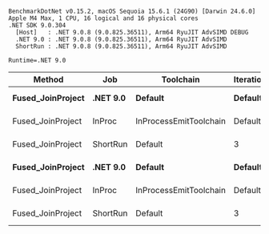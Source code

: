 ```

BenchmarkDotNet v0.15.2, macOS Sequoia 15.6.1 (24G90) [Darwin 24.6.0]
Apple M4 Max, 1 CPU, 16 logical and 16 physical cores
.NET SDK 9.0.304
  [Host]   : .NET 9.0.8 (9.0.825.36511), Arm64 RyuJIT AdvSIMD DEBUG
  .NET 9.0 : .NET 9.0.8 (9.0.825.36511), Arm64 RyuJIT AdvSIMD
  ShortRun : .NET 9.0.8 (9.0.825.36511), Arm64 RyuJIT AdvSIMD

Runtime=.NET 9.0  

```
| Method            | Job      | Toolchain              | IterationCount | LaunchCount | WarmupCount | DataSize | ChangeCount | Mean       | Error      | StdDev    | Gen0    | Gen1    | Allocated |
|------------------ |--------- |----------------------- |--------------- |------------ |------------ |--------- |------------ |-----------:|-----------:|----------:|--------:|--------:|----------:|
| **Fused_JoinProject** | **.NET 9.0** | **Default**                | **Default**        | **Default**     | **Default**     | **100000**   | **1**           |   **3.059 μs** |  **0.0202 μs** | **0.0189 μs** |  **1.3351** |  **0.3357** |  **10.93 KB** |
| Fused_JoinProject | InProc   | InProcessEmitToolchain | Default        | Default     | Default     | 100000   | 1           |   3.068 μs |  0.0167 μs | 0.0148 μs |  1.3351 |  0.3357 |  10.93 KB |
| Fused_JoinProject | ShortRun | Default                | 3              | 1           | 3           | 100000   | 1           |   3.161 μs |  0.4145 μs | 0.0227 μs |  1.3351 |  0.3357 |  10.93 KB |
| **Fused_JoinProject** | **.NET 9.0** | **Default**                | **Default**        | **Default**     | **Default**     | **100000**   | **100**         | **394.525 μs** |  **3.5886 μs** | **3.1812 μs** | **66.4063** | **16.6016** | **546.24 KB** |
| Fused_JoinProject | InProc   | InProcessEmitToolchain | Default        | Default     | Default     | 100000   | 100         | 354.478 μs |  5.0931 μs | 4.7641 μs | 66.4063 | 16.6016 | 546.24 KB |
| Fused_JoinProject | ShortRun | Default                | 3              | 1           | 3           | 100000   | 100         | 388.843 μs | 28.0091 μs | 1.5353 μs | 66.4063 | 16.6016 | 546.24 KB |
